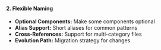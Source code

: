 #### 2. Flexible Naming

- **Optional Components:** Make some components optional
- **Alias Support:** Short aliases for common patterns
- **Cross-References:** Support for multi-category files
- **Evolution Path:** Migration strategy for changes
